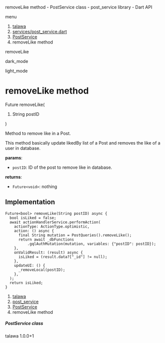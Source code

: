 




removeLike method - PostService class - post\_service library - Dart API







menu

1. [talawa](../../index.html)
2. [services/post\_service.dart](../../services_post_service/services_post_service-library.html)
3. [PostService](../../services_post_service/PostService-class.html)
4. removeLike method

removeLike


dark\_mode

light\_mode




# removeLike method


Future<bool>
removeLike(

1. String postID

)

Method to remove like in a Post.

This method basically update likedBy list of a Post
and removes the like of a user in database.

**params**:

* `postID`: ID of the post to remove like in database.

**returns**:

* `Future<void>`: nothing

## Implementation

```
Future<bool> removeLike(String postID) async {
  bool isLiked = false;
  await actionHandlerService.performAction(
    actionType: ActionType.optimistic,
    action: () async {
      final String mutation = PostQueries().removeLike();
      return await _dbFunctions
          .gqlAuthMutation(mutation, variables: {"postID": postID});
    },
    onValidResult: (result) async {
      isLiked = (result.data?["_id"] != null);
    },
    updateUI: () {
      _removeLocal(postID);
    },
  );
  return isLiked;
}
```

 


1. [talawa](../../index.html)
2. [post\_service](../../services_post_service/services_post_service-library.html)
3. [PostService](../../services_post_service/PostService-class.html)
4. removeLike method

##### PostService class





talawa
1.0.0+1






